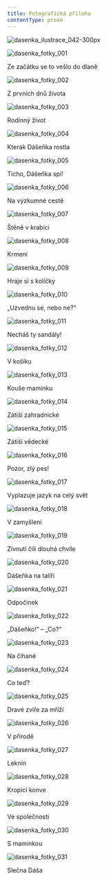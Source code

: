```yaml
---
title: Fotografická příloha
contentType: prose
---
```


<section>

![dasenka_ilustrace_042-300px](./resources/dasenka_ilustrace_042-300px.jpg)

</section>


<section>

![dasenka_fotky_001](./resources/dasenka_fotky_001.jpg)  

Ze začátku se to vešlo do dlaně

</section>


<section>

![dasenka_fotky_002](./resources/dasenka_fotky_002.jpg)  

Z prvních dnů života

</section>


<section>

![dasenka_fotky_003](./resources/dasenka_fotky_003.jpg)  

Rodinný život

</section>


<section>

![dasenka_fotky_004](./resources/dasenka_fotky_004.jpg)  

Kterak Dášeňka rostla

</section>


<section>

![dasenka_fotky_005](./resources/dasenka_fotky_005.jpg)  

Ticho, Dášeňka spí!

</section>


<section>

![dasenka_fotky_006](./resources/dasenka_fotky_006.jpg)  

Na výzkumné cestě

</section>


<section>

![dasenka_fotky_007](./resources/dasenka_fotky_007.jpg)  

Štěně v krabici

</section>


<section>

![dasenka_fotky_008](./resources/dasenka_fotky_008.jpg)  

Krmení

</section>


<section>

![dasenka_fotky_009](./resources/dasenka_fotky_009.jpg)  

Hraje si s kolíčky

</section>


<section>

![dasenka_fotky_010](./resources/dasenka_fotky_010.jpg)  

„Uzvednu se, nebo ne?“

</section>


<section>

![dasenka_fotky_011](./resources/dasenka_fotky_011.jpg)  

Necháš ty sandály!

</section>


<section>

![dasenka_fotky_012](./resources/dasenka_fotky_012.jpg)  

V košíku

</section>


<section>

![dasenka_fotky_013](./resources/dasenka_fotky_013.jpg)  

Kouše maminku

</section>


<section>

![dasenka_fotky_014](./resources/dasenka_fotky_014.jpg)  

Zátiší zahradnické

</section>


<section>

![dasenka_fotky_015](./resources/dasenka_fotky_015.jpg)  

Zátiší vědecké

</section>


<section>

![dasenka_fotky_016](./resources/dasenka_fotky_016.jpg)  

Pozor, zlý pes!

</section>


<section>

![dasenka_fotky_017](./resources/dasenka_fotky_017.jpg)  

Vyplazuje jazyk na celý svět

</section>


<section>

![dasenka_fotky_018](./resources/dasenka_fotky_018.jpg)  

V zamyšlení

</section>


<section>

![dasenka_fotky_019](./resources/dasenka_fotky_019.jpg)  

Zívnutí čili dlouhá chvíle

</section>


<section>

![dasenka_fotky_020](./resources/dasenka_fotky_020.jpg)  

Dášeňka na talíři

</section>


<section>

![dasenka_fotky_021](./resources/dasenka_fotky_021.jpg)  

Odpočinek

</section>


<section>

![dasenka_fotky_022](./resources/dasenka_fotky_022.jpg)  

„Dášeňko!“ – „Co?“

</section>


<section>

![dasenka_fotky_023](./resources/dasenka_fotky_023.jpg)  

Na číhané

</section>


<section>

![dasenka_fotky_024](./resources/dasenka_fotky_024.jpg)  

Co teď?

</section>


<section>

![dasenka_fotky_025](./resources/dasenka_fotky_025.jpg)  

Dravé zvíře za mříží

</section>


<section>

![dasenka_fotky_026](./resources/dasenka_fotky_026.jpg)  

V přírodě

</section>


<section>

![dasenka_fotky_027](./resources/dasenka_fotky_027.jpg)  

Leknín

</section>


<section>

![dasenka_fotky_028](./resources/dasenka_fotky_028.jpg)  

Kropicí konve

</section>


<section>

![dasenka_fotky_029](./resources/dasenka_fotky_029.jpg)  

Ve společnosti

</section>


<section>

![dasenka_fotky_030](./resources/dasenka_fotky_030.jpg)  

S maminkou

</section>


<section>

![dasenka_fotky_031](./resources/dasenka_fotky_031.jpg)  

Slečna Dáša

</section>

[^1]: Bis, repete a da capo (ital.) – v hudebním názvosloví dvakrát, opakuj od začátku. _Pozn. red._

[^2]: Infighting (angl.) – boj zblízka (např. v boxu). _Pozn. red._

[^3]: Gagát – tmavý minerál, drahý kámen; dříve zaměňovaný s jantarem. _Pozn. red._
